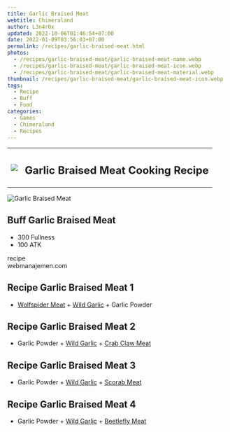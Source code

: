 ```yaml
---
title: Garlic Braised Meat
webtitle: Chimeraland
author: L3n4r0x
updated: 2022-10-06T01:46:54+07:00
date: 2022-01-09T03:56:03+07:00
permalink: /recipes/garlic-braised-meat.html
photos:
  - /recipes/garlic-braised-meat/garlic-braised-meat-name.webp
  - /recipes/garlic-braised-meat/garlic-braised-meat-icon.webp
  - /recipes/garlic-braised-meat/garlic-braised-meat-material.webp
thumbnail: /recipes/garlic-braised-meat/garlic-braised-meat-icon.webp
tags:
  - Recipe
  - Buff
  - Food
categories:
  - Games
  - Chimeraland
  - Recipes
---
```


<section id="bootstrap-wrapper"><link rel="stylesheet" href="https://cdn.statically.io/gh/dimaslanjaka/Web-Manajemen/40ac3225/css/bootstrap-4.5-wrapper.css"/><div class="row mb-2"><div class="col-md-12 mb-2"><table class="table" id="post-info"><tbody><tr><td><img class="d-inline-block me-2" src="/chimeraland/recipes/garlic-braised-meat/garlic-braised-meat-icon.webp" width="auto" height="auto"/></td><td><h1 class="fs-5">Garlic Braised Meat Cooking Recipe</h1></td></tr></tbody></table></div></div><div class="card mb-2"><div class="row g-0"><div class="col-sm-4 position-relative mb-2"><img src="/chimeraland/recipes/garlic-braised-meat/garlic-braised-meat-material.webp" class="card-img fit-cover w-100 h-100" alt="Garlic Braised Meat" data-fancybox="true"/></div><div class="col-sm-8 mb-2"><div class="card-body"><h2 class="card-title fs-5">Buff Garlic Braised Meat</h2><div class="card-text"><ul><li>300 Fullness</li><li>100 ATK</li></ul></div><span class="badge rounded-pill bg-dark">recipe</span></div><div class="card-footer text-end text-muted">webmanajemen.com</div></div></div></div><div class="row mb-2"><div class="col-12 col-lg-6 recipe-item mb-2"><div class="card"><div class="card-body"><h2 class="card-title fs-5">Recipe Garlic Braised Meat 1</h2><div class="card-text"><ul><li><a class="text-decoration-none" href="/chimeraland/materials/wolfspider-meat.html">Wolfspider Meat</a><span> + </span><a class="text-decoration-none" href="/chimeraland/materials/wild-garlic.html">Wild Garlic</a><span> + </span>Garlic Powder</li></ul></div></div></div></div><div class="col-12 col-lg-6 recipe-item mb-2"><div class="card"><div class="card-body"><h2 class="card-title fs-5">Recipe Garlic Braised Meat 2</h2><div class="card-text"><ul><li>Garlic Powder<span> + </span><a class="text-decoration-none" href="/chimeraland/materials/wild-garlic.html">Wild Garlic</a><span> + </span><a class="text-decoration-none" href="/chimeraland/materials/crab-claw-meat.html">Crab Claw Meat</a></li></ul></div></div></div></div><div class="col-12 col-lg-6 recipe-item mb-2"><div class="card"><div class="card-body"><h2 class="card-title fs-5">Recipe Garlic Braised Meat 3</h2><div class="card-text"><ul><li>Garlic Powder<span> + </span><a class="text-decoration-none" href="/chimeraland/materials/wild-garlic.html">Wild Garlic</a><span> + </span><a class="text-decoration-none" href="/chimeraland/materials/scorab-meat.html">Scorab Meat</a></li></ul></div></div></div></div><div class="col-12 col-lg-6 recipe-item mb-2"><div class="card"><div class="card-body"><h2 class="card-title fs-5">Recipe Garlic Braised Meat 4</h2><div class="card-text"><ul><li>Garlic Powder<span> + </span><a class="text-decoration-none" href="/chimeraland/materials/wild-garlic.html">Wild Garlic</a><span> + </span><a class="text-decoration-none" href="/chimeraland/materials/beetlefly-meat.html">Beetlefly Meat</a></li></ul></div></div></div></div></div></section>
